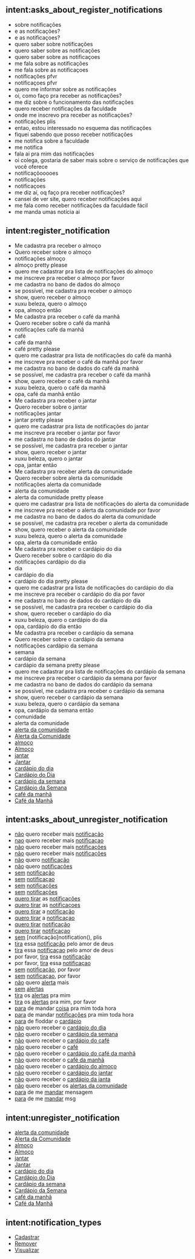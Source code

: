 ## intent:asks_about_register_notifications
- sobre notificações
- e as notificações?
- e as notificaçoes?
- quero saber sobre notificações
- quero saber sobre as notificações
- quero saber sobre as notificaçoes
- me fala sobre as notificações
- me fala sobre as notificaçoes
- notificações pfvr
- notificaçoes pfvr
- quero me informar sobre as notificações
- oi, como faço pra receber as notificações?
- me diz sobre o funcionamento das notificações
- quero receber notificações da faculdade
- onde me inscrevo pra receber as notificações?
- notificações plis
- entao, estou interessado no esquema das notificações
- fiquei sabendo que posso receber notificações
- me notifica sobre a faculdade
- me notifica
- fala ai pra mim das notificações
- oi colega, gostaria de saber mais sobre o serviço de notificações que você oferece
- notificaçõooooes
- notificações
- notificaçoes
- me diz aí, oq faço pra receber notificações?
- cansei de ver site, quero receber notificações aqui
- me fala como receber notificações da faculdade fácil
- me manda umas notícia ai

## intent:register_notification
- Me cadastra pra receber o almoço
- Quero receber sobre o almoço
- notificações almoço
- almoço pretty please
- quero me cadastrar pra lista de notificações do almoço
- me inscreve pra receber o almoço por favor
- me cadastra no bano de dados do almoço
- se possível, me cadastra pra receber o almoço
- show, quero receber o almoço
- xuxu beleza, quero o almoço
- opa, almoço então
- Me cadastra pra receber o café da manhã
- Quero receber sobre o café da manhã
- notificações café da manhã
- café
- café da manhã
- café pretty please
- quero me cadastrar pra lista de notificações do café da manhã
- me inscreve pra receber o café da manhã por favor
- me cadastra no bano de dados do café da manhã
- se possível, me cadastra pra receber o café da manhã
- show, quero receber o café da manhã
- xuxu beleza, quero o café da manhã
- opa, café da manhã então
- Me cadastra pra receber o jantar
- Quero receber sobre o jantar
- notificações jantar
- jantar pretty please
- quero me cadastrar pra lista de notificações do jantar
- me inscreve pra receber o jantar por favor
- me cadastra no bano de dados do jantar
- se possível, me cadastra pra receber o jantar
- show, quero receber o jantar
- xuxu beleza, quero o jantar
- opa, jantar então
- Me cadastra pra receber alerta da comunidade
- Quero receber sobre alerta da comunidade
- notificações alerta da comunidade
- alerta da comunidade
- alerta da comunidade pretty please
- quero me cadastrar pra lista de notificações do alerta da comunidade
- me inscreve pra receber o alerta da comunidade por favor
- me cadastra no bano de dados do alerta da comunidade
- se possível, me cadastra pra receber o alerta da comunidade
- show, quero receber o alerta da comunidade
- xuxu beleza, quero o alerta da comunidade
- opa, alerta da comunidade então
- Me cadastra pra receber o cardápio do dia
- Quero receber sobre o cardápio do dia
- notificações cardápio do dia
- dia
- cardápio do dia
- cardápio do dia pretty please
- quero me cadastrar pra lista de notificações do cardápio do dia
- me inscreve pra receber o cardápio do dia por favor
- me cadastra no bano de dados do cardápio do dia
- se possível, me cadastra pra receber o cardápio do dia
- show, quero receber o cardápio do dia
- xuxu beleza, quero o cardápio do dia
- opa, cardápio do dia então
- Me cadastra pra receber o cardápio da semana
- Quero receber sobre o cardápio da semana
- notificações cardápio da semana
- semana
- cardápio da semana
- cardápio da semana pretty please
- quero me cadastrar pra lista de notificações do cardápio da semana
- me inscreve pra receber o cardápio da semana por favor
- me cadastra no bano de dados do cardápio da semana
- se possível, me cadastra pra receber o cardápio da semana
- show, quero receber o cardápio da semana
- xuxu beleza, quero o cardápio da semana
- opa, cardápio da semana então
- comunidade
- alerta da comunidade
- [alerta da comunidade](register_notification)
- [Alerta da Comunidade](register_notification)
- [almoço](register_notification)
- [Almoço](register_notification)
- [jantar](register_notification)
- [Jantar](register_notification)
- [cardápio do dia](register_notification)
- [Cardápio do Dia](register_notification)
- [cardápio da semana](register_notification)
- [Cardápio da Semana](register_notification)
- [café da manhã](register_notification)
- [Café da Manhã](register_notification)

## intent:asks_about_unregister_notification
- [não](option) quero receber mais [notificação](notification)
- [nao](option) quero receber mais [notificaçao](notification)
- [não](option) quero receber mais [notificações](notification)
- [não](option) quero receber mais [notificações](notification)
- [não](option) quero [notificação](notification)
- [não](option) quero [notificações](notification)
- [sem](option) [notificação](notification)
- [sem](option) [notificaçao](notification)
- [sem](option) [notificações](notification)
- [sem](option) [notificações](notification)
- [quero tirar](option) as [notificações](notification)
- [quero tirar](option) as [notificaçoes](notification)
- [quero tirar](option) a [notificação](notification)
- [quero tirar](option) a [notificaçao](notification)
- [quero tirar](option) [notificação](notification)
- [quero tirar](option) [notificaçao](notification)
- [sem](option) [notificação]notification(), plis
- [tira](option) essa [notificação](notification) pelo amor de deus
- [tira](option) essa [notificaçao](notification) pelo amor de deus
- por favor, [tira](option) essa [notificação](notification)
- por favor, [tira](option) essa [notificaçao](notification)
- [sem](option) [notificação](notification), por favor
- [sem](option) [notificaçao](notification), por favor
- [não](option) quero [alerta](notification) mais
- [sem](option) [alertas](notification)
- [tira](option) os [alertas](notification) pra mim
- [tira](option) os [alertas](notification) pra mim, por favor
- [para](option) de mandar [coisa](notification) pra mim toda hora
- [para](option) de mandar [notificações](notification) pra mim toda hora
- [para](option) de floddar o [cardápio](notification)
- [não](option) quero receber o [cardápio do dia](notification)
- [não](option) quero receber o [cardápio da semana](notification)
- [não](option) quero receber o [cardápio do café](notification)
- [não](option) quero receber o [café](notification)
- [não](option) quero receber o [cardápio do café da manhã](notification)
- [não](option) quero receber o [café da manhã](notification)
- [não](option) quero receber o [cardápio do almoço](notification)
- [não](option) quero receber o [cardápio do jantar](notification)
- [não](option) quero receber o [cardápio da janta](notification)
- [não](option) quero receber os [alertas da comunidade](notification)
- [para](option) de me [mandar](notification) mensagem
- [para](option) de me [mandar](notification) msg

## intent:unregister_notification
- [alerta da comunidade](unregister_notification)
- [Alerta da Comunidade](unregister_notification)
- [almoço](unregister_notification)
- [Almoço](unregister_notification)
- [jantar](unregister_notification)
- [Jantar](unregister_notification)
- [cardápio do dia](unregister_notification)
- [Cardápio do Dia](unregister_notification)
- [cardápio da semana](unregister_notification)
- [Cardápio da Semana](unregister_notification)
- [café da manhã](unregister_notification)
- [Café da Manhã](unregister_notification)

## intent:notification_types
- [Cadastrar](notification_types)
- [Remover](notification_types)
- [Visualizar](notification_types)
